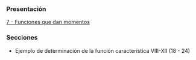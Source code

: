 ### Presentación

[7 - Funciones que dan momentos](https://www.overleaf.com/read/cgwskrxfpkps#713512)

### Secciones
- Ejemplo de determinación de la función característica VIII-XII (18 - 24)

